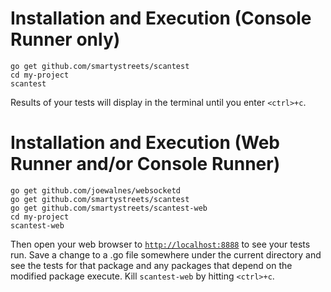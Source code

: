 
# Installation and Execution (Console Runner only)

```
go get github.com/smartystreets/scantest
cd my-project
scantest
```

Results of your tests will display in the terminal until you enter `<ctrl>+c`.

# Installation and Execution (Web Runner and/or Console Runner)

```
go get github.com/joewalnes/websocketd
go get github.com/smartystreets/scantest
go get github.com/smartystreets/scantest-web
cd my-project
scantest-web
```

Then open your web browser to [`http://localhost:8888`](http://localhost:8888) to see your tests run. Save a change to a .go file somewhere under the current directory and see the tests for that package and any packages that depend on the modified package execute. Kill `scantest-web` by hitting `<ctrl>+c`.
